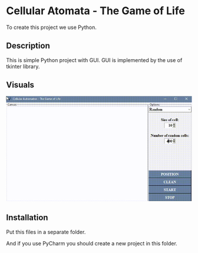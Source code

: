 # Cellular Atomata - The Game of Life

To create this project we use Python.

## Description

This is simple Python project with GUI. GUI is implemented by the use of tkinter library.

## Visuals

![App](app.gif)


## Installation

Put this files in a separate folder. 

And if you use PyCharm you should create a new project in this folder.